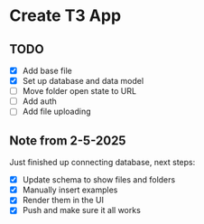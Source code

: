 # Create T3 App

## TODO

- [x] Add base file
- [x] Set up database and data model
- [ ] Move folder open state to URL
- [ ] Add auth
- [ ] Add file uploading

## Note from 2-5-2025

Just finished up connecting database, next steps:

- [x] Update schema to show files and folders
- [x] Manually insert examples
- [x] Render them in the UI
- [x] Push and make sure it all works
